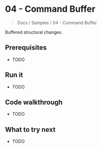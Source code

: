 # 04 - Command Buffer

> Docs / Samples / 04 - Command Buffer

Buffered structural changes.

## Prerequisites

- TODO

## Run it

- TODO

## Code walkthrough

- TODO

## What to try next

- TODO
